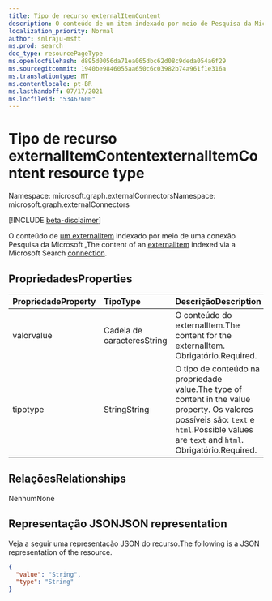 ```yaml
---
title: Tipo de recurso externalItemContent
description: O conteúdo de um item indexado por meio de Pesquisa da Microsoft conexão.
localization_priority: Normal
author: snlraju-msft
ms.prod: search
doc_type: resourcePageType
ms.openlocfilehash: d895d0056da71ea065dbc62d08c9deda054a6f29
ms.sourcegitcommit: 1940be9846055aa650c6c03982b74a961f1e316a
ms.translationtype: MT
ms.contentlocale: pt-BR
ms.lasthandoff: 07/17/2021
ms.locfileid: "53467600"
---
```

# <a name="externalitemcontent-resource-type"></a><span data-ttu-id="f0627-103">Tipo de recurso externalItemContent</span><span class="sxs-lookup"><span data-stu-id="f0627-103">externalItemContent resource type</span></span>

<span data-ttu-id="f0627-104">Namespace: microsoft.graph.externalConnectors</span><span class="sxs-lookup"><span data-stu-id="f0627-104">Namespace: microsoft.graph.externalConnectors</span></span>

[!INCLUDE [beta-disclaimer](../../includes/beta-disclaimer.md)]

<span data-ttu-id="f0627-105">O conteúdo de [um externalItem](externalconnectors-externalitem.md) indexado por meio de uma conexão Pesquisa da Microsoft [.](externalconnectors-externalconnection.md)</span><span class="sxs-lookup"><span data-stu-id="f0627-105">The content of an [externalItem](externalconnectors-externalitem.md) indexed via a Microsoft Search [connection](externalconnectors-externalconnection.md).</span></span>

## <a name="properties"></a><span data-ttu-id="f0627-106">Propriedades</span><span class="sxs-lookup"><span data-stu-id="f0627-106">Properties</span></span>

| <span data-ttu-id="f0627-107">Propriedade</span><span class="sxs-lookup"><span data-stu-id="f0627-107">Property</span></span> | <span data-ttu-id="f0627-108">Tipo</span><span class="sxs-lookup"><span data-stu-id="f0627-108">Type</span></span>   | <span data-ttu-id="f0627-109">Descrição</span><span class="sxs-lookup"><span data-stu-id="f0627-109">Description</span></span>                                                                                 |
|:---------|:-------|:--------------------------------------------------------------------------------------------|
| <span data-ttu-id="f0627-110">valor</span><span class="sxs-lookup"><span data-stu-id="f0627-110">value</span></span>    | <span data-ttu-id="f0627-111">Cadeia de caracteres</span><span class="sxs-lookup"><span data-stu-id="f0627-111">String</span></span> | <span data-ttu-id="f0627-112">O conteúdo do externalItem.</span><span class="sxs-lookup"><span data-stu-id="f0627-112">The content for the externalItem.</span></span> <span data-ttu-id="f0627-113">Obrigatório.</span><span class="sxs-lookup"><span data-stu-id="f0627-113">Required.</span></span>                                                 |
| <span data-ttu-id="f0627-114">tipo</span><span class="sxs-lookup"><span data-stu-id="f0627-114">type</span></span>     | <span data-ttu-id="f0627-115">String</span><span class="sxs-lookup"><span data-stu-id="f0627-115">String</span></span> | <span data-ttu-id="f0627-116">O tipo de conteúdo na propriedade value.</span><span class="sxs-lookup"><span data-stu-id="f0627-116">The type of content in the value property.</span></span> <span data-ttu-id="f0627-117">Os valores possíveis são: `text` e `html`.</span><span class="sxs-lookup"><span data-stu-id="f0627-117">Possible values are `text` and `html`.</span></span> <span data-ttu-id="f0627-118">Obrigatório.</span><span class="sxs-lookup"><span data-stu-id="f0627-118">Required.</span></span> |

## <a name="relationships"></a><span data-ttu-id="f0627-119">Relações</span><span class="sxs-lookup"><span data-stu-id="f0627-119">Relationships</span></span>

<span data-ttu-id="f0627-120">Nenhum</span><span class="sxs-lookup"><span data-stu-id="f0627-120">None</span></span>

## <a name="json-representation"></a><span data-ttu-id="f0627-121">Representação JSON</span><span class="sxs-lookup"><span data-stu-id="f0627-121">JSON representation</span></span>

<span data-ttu-id="f0627-122">Veja a seguir uma representação JSON do recurso.</span><span class="sxs-lookup"><span data-stu-id="f0627-122">The following is a JSON representation of the resource.</span></span>

<!-- {
  "blockType": "resource",
  "optionalProperties": [

  ],
  "@odata.type": "microsoft.graph.externalConnectors.externalItemContent"
}-->

```json
{
  "value": "String",
  "type": "String"
}
```

<!-- uuid: 16cd6b66-4b1a-43a1-adaf-3a886856ed98
2019-02-04 14:57:30 UTC -->
<!-- {
  "type": "#page.annotation",
  "description": "externalItemContent resource",
  "keywords": "",
  "section": "documentation",
  "tocPath": "",
  "suppressions": []
}-->